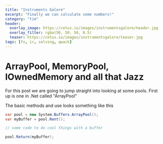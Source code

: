 ```yaml
---
title: "Instruments Galore"
excerpt: "Finally we can calculate some numbers!"
category: "tim"
header:
  overlay_image: https://cetus.io/images/instrumentsgalore/header.jpg
  overlay_filter: rgba(50, 50, 50, 0.5)
  teaser: https://cetus.io/images/instrumentsgalore/teaser.jpg
tags: [fx, ir, solving, qwack]
---
```


# ArrayPool, MemoryPool, IOwnedMemory and all that Jazz

For this post we are going to jump straight into looking at some pools. First up is one in .Net called "ArrayPool"

The basic methods and use looks something like this

``` csharp
var pool = new System.Buffers.ArrayPool();
var myBuffer = pool.Rent();

// some code to do cool things with a buffer

pool.Return(myBuffer);
```

